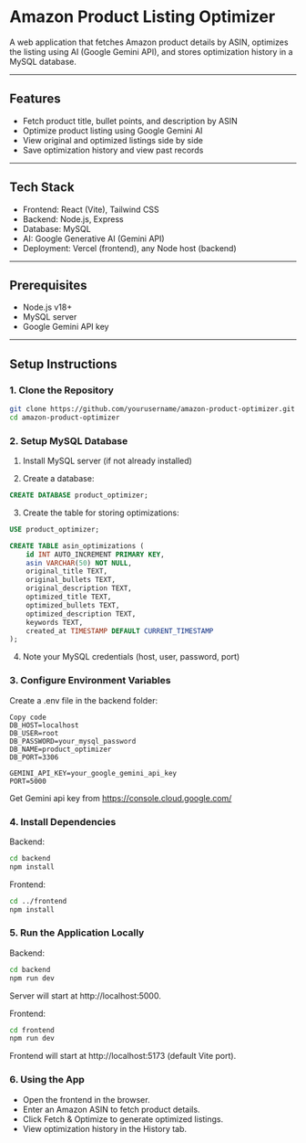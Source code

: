 # Amazon Product Listing Optimizer

A web application that fetches Amazon product details by ASIN, optimizes the listing using AI (Google Gemini API), and stores optimization history in a MySQL database.

---

## Features

- Fetch product title, bullet points, and description by ASIN
- Optimize product listing using Google Gemini AI
- View original and optimized listings side by side
- Save optimization history and view past records

---

## Tech Stack

- Frontend: React (Vite), Tailwind CSS
- Backend: Node.js, Express
- Database: MySQL
- AI: Google Generative AI (Gemini API)
- Deployment: Vercel (frontend), any Node host (backend)

---

## Prerequisites

- Node.js v18+  
- MySQL server  
- Google Gemini API key  

---

## Setup Instructions

### 1. Clone the Repository

```bash
git clone https://github.com/yourusername/amazon-product-optimizer.git
cd amazon-product-optimizer
```
### 2. Setup MySQL Database
1. Install MySQL server (if not already installed)

2. Create a database:
```sql
CREATE DATABASE product_optimizer;
```
3. Create the table for storing optimizations:
```sql
USE product_optimizer;

CREATE TABLE asin_optimizations (
    id INT AUTO_INCREMENT PRIMARY KEY,
    asin VARCHAR(50) NOT NULL,
    original_title TEXT,
    original_bullets TEXT,
    original_description TEXT,
    optimized_title TEXT,
    optimized_bullets TEXT,
    optimized_description TEXT,
    keywords TEXT,
    created_at TIMESTAMP DEFAULT CURRENT_TIMESTAMP
);
```
4. Note your MySQL credentials (host, user, password, port)

### 3. Configure Environment Variables
Create a .env file in the backend folder:
```env
Copy code
DB_HOST=localhost
DB_USER=root
DB_PASSWORD=your_mysql_password
DB_NAME=product_optimizer
DB_PORT=3306

GEMINI_API_KEY=your_google_gemini_api_key
PORT=5000
```
Get Gemini api key from https://console.cloud.google.com/

### 4. Install Dependencies
Backend:
```bash
cd backend
npm install
```

Frontend:
```bash
cd ../frontend
npm install
```
### 5. Run the Application Locally
Backend:
```bash
cd backend
npm run dev
```
Server will start at http://localhost:5000.

Frontend:
```bash
cd frontend
npm run dev
```
Frontend will start at http://localhost:5173 (default Vite port).

### 6. Using the App
- Open the frontend in the browser.
- Enter an Amazon ASIN to fetch product details.
- Click Fetch & Optimize to generate optimized listings.
- View optimization history in the History tab.
